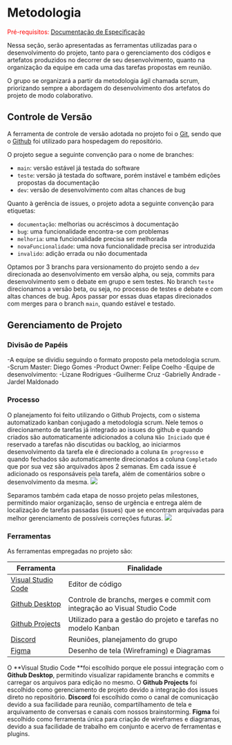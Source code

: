 
# Metodologia

<span style="color:red">Pré-requisitos: <a href="2-Especificação do Projeto.md"> Documentação de Especificação</a></span>

Nessa seção, serão apresentadas as ferramentas utilizadas para o desenvolvimento do projeto, tanto para o gerenciamento dos códigos e artefatos produzidos no decorrer de seu desenvolvimento, quanto na organização da equipe em cada uma das tarefas propostas em reunião.

O grupo se organizará a partir da metodologia ágil chamada scrum, priorizando sempre a abordagem do desenvolvimento dos artefatos do projeto de modo colaborativo.


## Controle de Versão

A ferramenta de controle de versão adotada no projeto foi o
[Git](https://git-scm.com/), sendo que o [Github](https://github.com)
foi utilizado para hospedagem do repositório.

O projeto segue a seguinte convenção para o nome de branches:

- `main`: versão estável já testada do software
- `teste`: versão já testada do software, porém instável e também edições propostas da  documentação
- `dev`: versão de desenvolvimento com altas chances de bug

Quanto à gerência de issues, o projeto adota a seguinte convenção para
etiquetas:

- `documentação`: melhorias ou acréscimos à documentação
- `bug`: uma funcionalidade encontra-se com problemas
- `melhoria`: uma funcionalidade precisa ser melhorada
- `novaFuncionalidade`: uma nova funcionalidade precisa ser introduzida
- `invalido`: adição errada ou não documentada

Optamos por 3 branchs para versionamento do projeto sendo a `dev` direcionada ao desenvolvimento em versão alpha, ou seja, commits para desenvolvimento sem o debate em grupo e sem testes. No branch `teste` direcionamos a versão beta, ou seja, no processo de testes e debate e com altas chances de bug. Ápos passar por essas duas etapas direcionados com merges para o branch `main`, quando estável e testado.

## Gerenciamento de Projeto

### Divisão de Papéis

-A equipe se dividiu seguindo o formato proposto pela metodologia scrum.
 -Scrum Master: Diego Gomes
 -Product Owner: Felipe Coelho
 -Equipe de desenvolvimento:
  -Lizane Rodrigues
  -Guilherme Cruz
  -Gabrielly Andrade
  -Jardel Maldonado

### Processo

O planejamento foi feito utilizando o Github Projects, com o sistema automatizado kanban conjugado a metodologia scrum. Nele temos o direcionamento de tarefas já integrado ao issues do github e quando criados são automaticamente adicionados a coluna `Não Iniciado` que é reservado a tarefas não discutidas ou backlog, ao iniciarmos desenvolvimento da tarefa ele é direcionado a coluna `Em progresso` e quando fechados são automaticamente direcionados a coluna `Completado` que por sua vez são arquivados àpos 2 semanas.
Em cada issue é adicionado os responsáveis pela tarefa, além de comentários sobre o desenvolvimento da mesma.
![](https://user-images.githubusercontent.com/98277143/227742071-f2bcf85c-f559-44b3-834e-c295153d85a9.png)

Separamos também cada etapa de nosso projeto pelas milestones, permitindo maior organização, senso de urgência e entrega além de localização de tarefas passadas (issues) que se encontram arquivadas para melhor gerenciamento de possíveis correções futuras.
![](https://user-images.githubusercontent.com/98277143/227742210-82fe7ac3-5bbd-43a0-8b0e-7de05e644d01.png)

### Ferramentas

As ferramentas empregadas no projeto são:

| Ferramenta  | Finalidade |
| ------------ | ------------ |
|  [Visual Studio Code](https://code.visualstudio.com/ "Visual Studio Code") | Editor de código |
| [Github Desktop](https://desktop.github.com/ "Github Desktop")  | Controle de branchs, merges e commit com integração ao Visual Studio Code   |
| [Github Projects](https://docs.github.com/en/issues/planning-and-tracking-with-projects/learning-about-projects/about-projects "Github Projects")  | Utilizado para a gestão do projeto e tarefas no modelo Kanban |
| [Discord](https://discord.com/ "Discord")  | Reuniões, planejamento do grupo |
| [Figma](https://www.figma.com/ "Figma") | Desenho de tela (Wireframing) e Diagramas |

O **Visual Studio Code **foi escolhido porque ele possui integração com o **Github Desktop**, permitindo visualizar rapidamente branchs e commits e carregar os arquivos para edição no mesmo.
O **Github Projects** foi escolhido como gerenciamento de projeto devido a integração dos issues direto no repositório.
**Discord** foi escolhido como o canal de comunicação devido a sua facilidade para reunião, compartilhamento de tela e arquivamento de conversas e canais com nossos brainstorming.
**Figma** foi escolhido como ferramenta única para criação de wireframes e diagramas, devido a sua facilidade de trabalho em conjunto e acervo de ferramentas e plugins.
